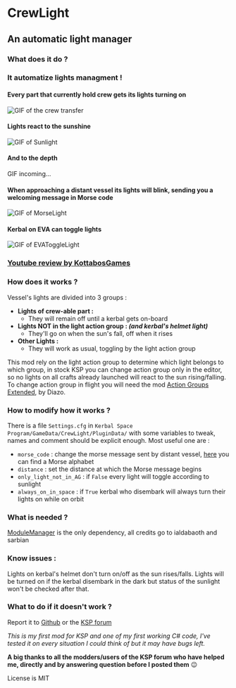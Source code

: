 # CrewLight

## An automatic light manager


### What does it do ?

### It automatize lights managment !

#### Every part that currently hold crew gets its lights turning on

![GIF of the crew transfer](http://i.imgur.com/QUqylip.gif)


#### Lights react to the sunshine

![GIF of Sunlight](http://i.imgur.com/hw9wEd8.gif)


#### And to the depth

GIF incoming...


#### When approaching a distant vessel its lights will blink, sending you a welcoming message in Morse code

![GIF of MorseLight](http://i.imgur.com/YlwWKMr.gif)


#### Kerbal on EVA can toggle lights

![GIF of EVAToggleLight](http://i.imgur.com/DO9GwbO.gif)


### [Youtube review by KottabosGames](https://youtu.be/AE1pvzh2q1Y)


### How does it works ?

Vessel's lights are divided into 3 groups : 
* **Lights of crew-able part :**
  * They will remain off until a kerbal gets on-board
* **Lights NOT in the light action group : _(and kerbal's helmet light)_**
  * They'll go on when the sun's fall, off when it rises
* **Other Lights :**
  * They will work as usual, toggling by the light action group
  
This mod rely on the light action group to determine which light belongs to which group, in stock KSP you can change action group only in the editor, so no lights on all crafts already launched will react to the sun rising/falling. To change action group in flight you will need the mod [Action Groups Extended](http://forum.kerbalspaceprogram.com/index.php?/topic/67235-122dec1016-action-groups-extended-250-action-groups-in-flight-editing-now-kosremotetech/), by Diazo.
  
  
### How to modify how it works ?
  
There is a file `Settings.cfg` in `Kerbal Space Program/GameData/CrewLight/PluginData/` with some variables to tweak, names and comment should be explicit enough. Most useful one are :
* `morse_code` : change the morse message sent by distant vessel, [here](https://commons.wikimedia.org/wiki/File:International_Morse_Code.svg) you can find a Morse alphabet
* `distance` : set the distance at which the Morse message begins
* `only_light_not_in_AG` : if `False` every light will toggle according to sunlight
* `always_on_in_space` : if `True` kerbal who disembark will always turn their lights on while on orbit
  
  
### What is needed ?
  
[ModuleManager](http://forum.kerbalspaceprogram.com/index.php?/topic/50533-121-module-manager-275-november-29th-2016-better-late-than-never/) is the only dependency, all credits go to ialdabaoth and sarbian


### Know issues :

Lights on kerbal's helmet don't turn on/off as the sun rises/falls. Lights will be turned on if the kerbal disembark in the dark but status of the sunlight won't be checked after that.


### What to do if it doesn't work ?

Report it to [Github](https://github.com/Li0n-0/CrewLight) or the [KSP forum](http://forum.kerbalspaceprogram.com/index.php?/topic/154901-122-crew-light-an-automatic-light-manager-10-12-jan-2017/)



*This is my first mod for KSP and one of my first working C# code, I've tested it on every situation I could think of but it may have bugs left.*

**A big thanks to all the modders/users of the KSP forum who have helped me, directly and by answering question before I posted them** :wink:

License is MIT
